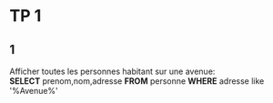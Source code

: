 # TP 1
## 1
  Afficher toutes les personnes habitant sur une avenue:  
  **SELECT** prenom,nom,adresse **FROM** personne **WHERE** adresse like '%Avenue%'
